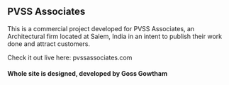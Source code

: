 ## PVSS Associates
This is a commercial project developed for PVSS Associates, an Architectural firm located at Salem, India in an intent to publish their work done and attract customers.

Check it out live here: pvssassociates.com

#### Whole site is designed, developed by Goss Gowtham
